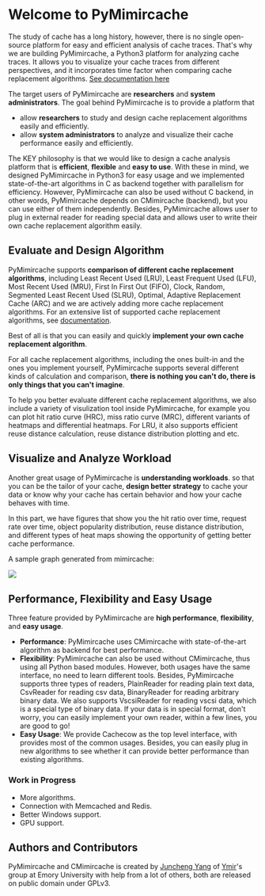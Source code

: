 Welcome to PyMimircache
=======================

The study of cache has a long history, however, there is no single open-source
platform for easy and efficient analysis of cache traces. That's why we are
building PyMimircache, a Python3 platform for analyzing cache traces. It allows
you to visualize your cache traces from different perspectives, and it
incorporates time factor when comparing cache replacement algorithms. [See
documentation here](http://pymimircache.readthedocs.io)

The target users of PyMimircache are **researchers** and **system administrators**. The goal behind PyMimircache is to provide a platform that
-   allow **researchers** to study and design cache replacement algorithms
    easily and efficiently.
-   allow **system administrators** to analyze and visualize their cache
    performance easily and efficiently.

The KEY philosophy is that we would like to design a cache analysis platform
that is **efficient**, **flexible** and **easy to use**. With these in mind, we
designed PyMimircache in Python3 for easy usage and we implemented
state-of-the-art algorithms in C as backend together with parallelism for
efficiency. However, PyMimircache can also be used without C backend, in other
words, PyMimircache depends on CMimircache (backend), but you can use either of
them independently. Besides, PyMimircache allows user to plug in external reader
for reading special data and allows user to write their own cache replacement
algorithm easily.


Evaluate and Design Algorithm
-----------------------------

PyMimircache supports **comparison of different cache replacement algorithms**,
including Least Recent Used (LRU), Least Frequent Used (LFU), Most Recent Used
(MRU), First In First Out (FIFO), Clock, Random, Segmented Least Recent Used
(SLRU), Optimal, Adaptive Replacement Cache (ARC) and we are actively adding
more cache replacement algorithms. For an extensive list of supported cache
replacement algorithms, see [documentation](http://pymimircache.readthedocs.io).

Best of all is that you can easily and quickly **implement your own cache
replacement algorithm**.

For all cache replacement algorithms, including the ones built-in and the ones
you implement yourself, PyMimircache supports several different kinds of
calculation and comparison, **there is nothing you can't do, there is only
things that you can't imagine**.

To help you better evaluate different cache replacement algorithms, we also
include a variety of visulization tool inside PyMimircache, for example you can
plot hit ratio curve (HRC), miss ratio curve (MRC), different variants of
heatmaps and differential heatmaps. For LRU, it also supports efficient reuse
distance calculation, reuse distance distribution plotting and etc.
 

Visualize and Analyze Workload
------------------------------

Another great usage of PyMimircache is **understanding workloads**. so that you
can be the tailor of your cache, **design better strategy** to cache your data
or know why your cache has certain behavior and how your cache behaves with
time.

In this part, we have figures that show you the hit ratio over time, request
rate over time, object popularity distribution, reuse distance distribution, and
different types of heat maps showing the opportunity of getting better cache
performance.

A sample graph generated from mimircache:

![ ](https://raw.githubusercontent.com/1a1a11a/mimircache/develop/docs/User/images/github_heatmap.png)


Performance, Flexibility and Easy Usage
---------------------------------------

Three feature provided by PyMimircache are **high performance**,
**flexibility**, and **easy usage**.

-   **Performance**: PyMimircache uses CMimircache with state-of-the-art
    algorithm as backend for best performance.
-   **Flexibility**: PyMimircache can also be used without CMimircache, thus
    using all Python based modules. However, both usages have the same
    interface, no need to learn different tools. Besides, PyMimircache supports
    three types of readers, PlainReader for reading plain text data, CsvReader
    for reading csv data, BinaryReader for reading arbitrary binary data. We
    also supports VscsiReader for reading vscsi data, which is a special type of
    binary data. If your data is in special format, don't worry, you can easily
    implement your own reader, within a few lines, you are good to go!
-   **Easy Usage**: We provide Cachecow as the top level interface, with
    provides most of the common usages. Besides, you can easily plug in new
    algorithms to see whether it can provide better performance than existing
    algorithms.


### Work in Progress

-   More algorithms.
-   Connection with Memcached and Redis.
-   Better Windows support.
-   GPU support.

Authors and Contributors
------------------------

PyMimircache and CMimircache is created by [Juncheng
Yang](http://junchengyang.com) of [Ymir](http://www.ymsir.com)'s group at Emory
University with help from a lot of others, both are released on public domain
under GPLv3.
